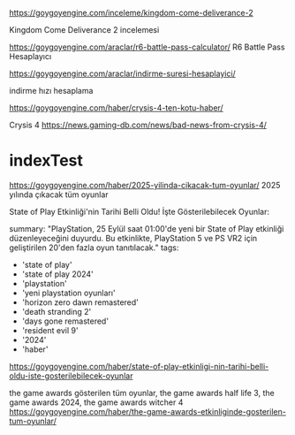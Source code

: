 


https://goygoyengine.com/inceleme/kingdom-come-deliverance-2

Kingdom Come Deliverance 2 incelemesi

https://goygoyengine.com/araclar/r6-battle-pass-calculator/
R6 Battle Pass Hesaplayıcı










https://goygoyengine.com/araclar/indirme-suresi-hesaplayici/

indirme hızı hesaplama



https://goygoyengine.com/haber/crysis-4-ten-kotu-haber/

Crysis 4 https://news.gaming-db.com/news/bad-news-from-crysis-4/



# indexTest

https://goygoyengine.com/haber/2025-yilinda-cikacak-tum-oyunlar/
2025 yılında çıkacak tüm oyunlar



State of Play Etkinliği'nin Tarihi Belli Oldu! İşte Gösterilebilecek Oyunlar:

 summary: "PlayStation, 25 Eylül saat 01:00'de yeni bir State of Play etkinliği düzenleyeceğini duyurdu. Bu etkinlikte, PlayStation 5 ve PS VR2 için geliştirilen 20'den fazla oyun tanıtılacak."
tags:
  - 'state of play'
  - 'state of play 2024'
  - 'playstation'
  - 'yeni playstation oyunları'
  - 'horizon zero dawn remastered'
  - 'death stranding 2'
  - 'days gone remastered'
  - 'resident evil 9'
  - '2024'
  - 'haber'

https://goygoyengine.com/haber/state-of-play-etkinligi-nin-tarihi-belli-oldu-iste-gosterilebilecek-oyunlar

the game awards gösterilen tüm oyunlar, the game awards half life 3, the game awards 2024, the game awards witcher 4
https://goygoyengine.com/haber/the-game-awards-etkinliginde-gosterilen-tum-oyunlar/
